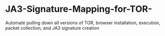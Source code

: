 # JA3-Signature-Mapping-for-TOR-
Automate pulling down all versions of TOR, browser installation, execution, packet collection, and JA3 signature creation
